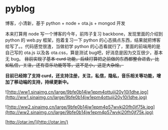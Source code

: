 # pyblog
博客，小清新，基于 python + node + ota.js + mongod 开发

本来打算用 node 写一个博客的今年，前阵子复习 backbone，发现里面的介绍到 python 的 web.py 框架，抱着复习一下 python 的心态搞点东西，结果就把博客给写了。。代码感觉很渣，当做初学 python 的心态看就行了，里面的前端用的是自己写的 ota.js 以及各 ota.css，算是测试 bug吧，好消息是因为交互很少，基本无 bug。
~~目前实现了基本 curd 功能，后续打算把之前做的东西都整合进去，比如私信，关注，还有音乐功能等等，这不是小，这是大杂烩。~~

**目前已经除了支持 curd，还支持注册，关注，私信，隐私，音乐相关等功能，增加了移动端的支持，持续更新中。**

![http://ww1.sinaimg.cn/large/9bfe0b14jw1epm4ottujij20y10i1dhe.jpg](http://ww1.sinaimg.cn/large/9bfe0b14jw1epm4ottujij20y10i1dhe.jpg)

![http://ww2.sinaimg.cn/large/9bfe0b14jw1epm4p57wvkj20fh0jf75k.jpg](http://ww2.sinaimg.cn/large/9bfe0b14jw1epm4p57wvkj20fh0jf75k.jpg)

[http://otar.im/](http://otar.im/)


